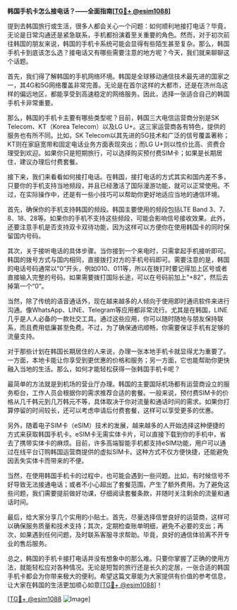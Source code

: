 **韩国手机卡怎么接电话？——全面指南[[TG💪+ @esim1088](https://t.me/s/esim1088)]**

提到去韩国旅行或生活，很多人都会关心一个问题：如何顺利地接打电话？毕竟，无论是日常沟通还是紧急联系，手机都扮演着至关重要的角色。然而，对于初次前往韩国的朋友来说，韩国的手机卡系统可能会显得有些陌生甚至复杂。那么，韩国手机卡到底该怎么选？接电话又有哪些需要注意的地方呢？今天，我们就来聊聊这个话题。

首先，我们得了解韩国的手机网络环境。韩国是全球移动通信技术最先进的国家之一，其4G和5G网络覆盖非常完善。无论是在首尔这样的大都市，还是在济州岛这样的偏远地区，都能享受到高速稳定的网络服务。因此，选择一张适合自己的韩国手机卡非常重要。

那么，韩国的手机卡主要有哪些类型呢？目前，韩国三大电信运营商分别是SK Telecom、KT（Korea Telecom）以及LG U+。这三家运营商各有特色，提供的服务也有所不同。比如，SK Telecom以其先进的5G技术和广泛的信号覆盖著称；KT则在家庭宽带和固定电话业务方面表现突出；而LG U+则以性价比高、资费合理受到欢迎。如果你只是短期旅行，可以选择购买预付费SIM卡；如果是长期居住，建议办理后付费套餐。

接下来，我们来看看如何接打电话。在韩国，接打电话的方式其实和国内差不多，只要你的手机支持当地频段，并且已经激活了国际漫游功能，就可以正常使用。不过，在实际操作中，还是有一些小技巧可以帮助你更好地适应当地的通信环境。

首先，确保你的手机支持韩国的频段。韩国主要使用的频段包括LTE Band 3、7、8、18、28等。如果你的手机不支持这些频段，可能会影响信号接收效果。此外，还要注意手机是否支持双卡双待功能，因为这样可以方便你在使用韩国卡的同时保留国内号码。

其次，关于接听电话的具体步骤。当你接到一个来电时，只需拿起手机接听即可。韩国的拨号方式与国内相同，直接拨打对方的手机号码即可。需要注意的是，韩国的电话号码通常以“0”开头，例如010、011等，所以在拨打时要记得加上区号或者直接输入完整的号码。如果需要拨打国际长途，可以在号码前加上“+82”，然后去掉第一个“0”。

当然，除了传统的语音通话外，现在越来越多的人倾向于使用即时通讯软件来进行沟通。像WhatsApp、LINE、Telegram等应用都非常流行。尤其是在韩国，LINE几乎是人人必备的一款社交工具。通过这些应用，你可以随时随地与朋友保持联系，而且费用低廉甚至免费。不过，为了确保通讯顺畅，你需要保证手机有足够的流量支持。

对于那些计划在韩国长期居住的人来说，办理一张本地手机卡就显得尤为重要了。一方面，本地卡能让你享受到更优惠的价格和服务；另一方面，它也能帮助你更快融入当地的生活。那么，如何才能轻松获得一张韩国手机卡呢？

最简单的方法就是到机场的营业厅办理。韩国的主要国际机场都有运营商设立的服务柜台，工作人员会根据你的需求推荐合适的套餐。一般来说，预付费SIM卡的价格从几千韩元到几万韩元不等，具体取决于你对流量和通话时间的需求。如果你打算停留的时间较长，还可以考虑申请后付费套餐，这样可以享受更多的优惠。

另外，随着电子SIM卡（eSIM）技术的发展，越来越多的人开始选择这种便捷的方式来获取韩国手机卡。eSIM卡无需实体卡片，可以直接下载到你的手机中，省去了携带实体卡的麻烦。目前，许多高端智能手机都支持eSIM功能，用户可以通过在线平台订购韩国运营商提供的虚拟SIM卡。这种方式不仅方便快捷，还能避免因丢失实体卡而带来的不便。

当然，在使用韩国手机卡的过程中，也可能会遇到一些问题。比如，有时候信号不好导致无法接通电话；或者不小心超出了套餐范围，产生了额外费用。为了避免这些问题，我们需要提前做好功课，仔细阅读套餐条款，并随时关注剩余的流量和通话时间。

最后，给大家分享几个实用的小贴士。首先，尽量选择信誉良好的运营商，这样可以确保服务质量和技术支持；其次，定期检查账单明细，避免不必要的支出；再次，如果遇到任何问题，及时联系客服寻求帮助。毕竟，良好的通信体验离不开专业的售后服务。

总之，韩国的手机卡接打电话并没有想象中的那么难。只要你掌握了正确的使用方法，就能轻松应对各种情况。无论是短暂的旅行还是长久的定居，一张合适的韩国手机卡都会为你带来极大的便利。希望这篇文章能为大家提供有价值的参考信息，让大家在韩国的生活更加顺心如意[[TG💪+ @esim1088](https://t.me/s/esim1088)]！

[[TG💪+ @esim1088](https://t.me/s/esim1088) ![Image](https://i.postimg.cc/4NQfJmqS/Snipaste-2025-05-13-00-14-12.png)]
